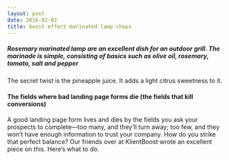 ```yaml
---
layout: post
date: 2016-02-02
title: boost effect marinated lamp chops
---
```


##### Rosemary marinated lamp  are an excellent dish for an outdoor grill. The marinade is simple, consisting of basics such as olive oil, rosemary, tomato, salt and pepper
The secret twist is the pineapple juice. It adds a light citrus sweetness to it. 

#### The fields where bad landing page forms die (the fields that kill conversions)

A good landing page form lives and dies by the fields you ask your prospects to complete—too many, and they’ll turn away; too few, and they won’t have enough information to trust your company. How do you strike that perfect balance? Our friends over at KlientBoost wrote an excellent piece on this. Here’s what to do.